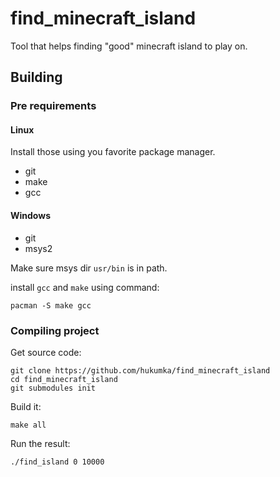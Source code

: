 # find_minecraft_island

Tool that helps finding "good" minecraft island to play on.

## Building

### Pre requirements

#### Linux
Install those using you favorite package manager.
+ git
+ make
+ gcc

#### Windows

+ git
+ msys2

Make sure msys dir `usr/bin` is in path.

install `gcc` and `make` using command:
```
pacman -S make gcc
```

### Compiling project

Get source code:
```
git clone https://github.com/hukumka/find_minecraft_island
cd find_minecraft_island
git submodules init
```

Build it:
```
make all
```

Run the result:
```
./find_island 0 10000
```
